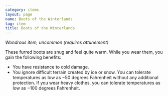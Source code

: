 ```yaml
---
category: items
layout: page
name: Boots of the Winterlands
tag: item
title: Boots of the Winterlands 
---
```

_Wondrous item, uncommon (requires attunement)_ 

These furred boots are snug and feel quite warm. While you wear them, you gain the following benefits:

* You have resistance to cold damage.
* You ignore difficult terrain created by ice or snow. You can tolerate temperatures as low as −50 degrees Fahrenheit without any additional protection. If you wear heavy clothes, you can tolerate temperatures as low as −100 degrees Fahrenheit. 
